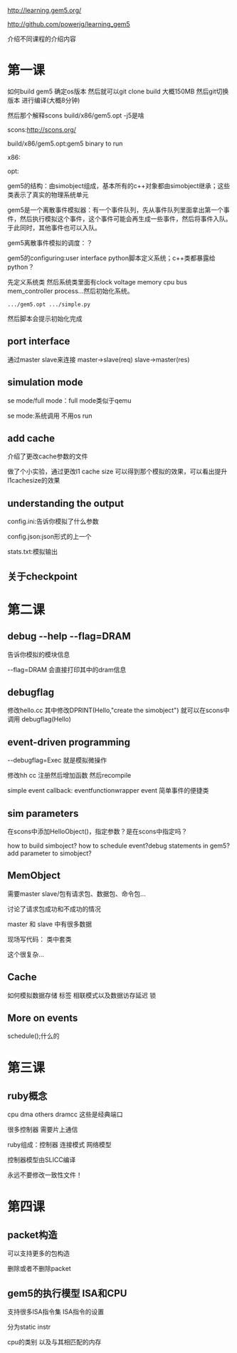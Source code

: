 http://learning.gem5.org/

http://github.com/powerjg/learning_gem5

介绍不同课程的介绍内容

# 第一课

如何build gem5 确定os版本 然后就可以git clone build  大概150MB 然后git切换版本 进行编译(大概8分钟)

然后那个解释scons build/x86/gem5.opt -j5是啥

scons:http://scons.org/

build/x86/gem5.opt:gem5 binary to run

x86:

opt:

gem5的结构：由simobject组成，基本所有的c++对象都由simobject继承；这些类表示了真实的物理系统单元

gem5是一个离散事件模拟器：有一个事件队列，先从事件队列里面拿出第一个事件，然后执行模拟这个事件，这个事件可能会再生成一些事件，然后将事件入队。于此同时，其他事件也可以入队。

gem5离散事件模拟的调度：？

gem5的configuring:user interface python脚本定义系统；c++类都暴露给python？

先定义系统类 然后系统类里面有clock voltage memory cpu bus mem_controller process...然后初始化系统。

```
.../gem5.opt .../simple.py
```

然后脚本会提示初始化完成

## port interface

通过master slave来连接 master->slave(req) slave->master(res) 

## simulation mode

se mode/full mode：full mode类似于qemu

se mode:系统调用 不用os run

## add cache

介绍了更改cache参数的文件

做了个小实验，通过更改l1 cache size 可以得到那个模拟的效果，可以看出提升l1cachesize的效果

## understanding the output

config.ini:告诉你模拟了什么参数

config.json:json形式的上一个

stats.txt:模拟输出

## 关于checkpoint



# 第二课

## debug --help --flag=DRAM

告诉你模拟的模块信息

--flag=DRAM 会直接打印其中的dram信息

## debugflag

修改hello.cc 其中修改DPRINT(Hello,"create the simobject") 就可以在scons中调用 debugflag(Hello)

## event-driven programming

--debugflag=Exec 就是模拟微操作

修改hh cc 注册然后增加函数 然后recompile

simple event callback: eventfunctionwrapper event 简单事件的便捷类

## sim parameters

在scons中添加HelloObject()，指定参数？是在scons中指定吗？

how to build simboject? how to schedule event?debug statements in gem5?add parameter to simobject?

## MemObject

需要master slave/包有请求包、数据包、命令包...

讨论了请求包成功和不成功的情况

master 和 slave 中有很多数据

现场写代码： 类中套类

这个很复杂...

## Cache

如何模拟数据存储 标签 相联模式以及数据访存延迟 锁

## More on events

schedule();什么的

# 第三课

## ruby概念

cpu dma others dramcc 这些是经典端口

很多控制器 需要片上通信

ruby组成：控制器 连接模式 网络模型

控制器模型由SLICC编译

永远不要修改一致性文件！

# 第四课

## packet构造

可以支持更多的包构造

删除或者不删除packet

## gem5的执行模型 ISA和CPU

支持很多ISA指令集 ISA指令的设置

分为static instr

cpu的类别 以及与其相匹配的内存